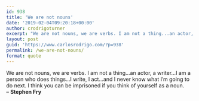 ```yaml
---
id: 938
title: 'We are not nouns'
date: '2019-02-04T09:20:18+00:00'
author: crodrigoturner
excerpt: "We are not nouns, we are verbs. I am not a thing...an actor, a writer...I am a person who does things...I write, I act...and I never know what I'm going to do next. I think you can be imprisoned if you think of yourself as a noun.\r\n- <strong>Stephen Fry</strong>"
layout: post
guid: 'https://www.carlosrodrigo.com/?p=938'
permalink: /we-are-not-nouns/
format: quote
---
```


We are not nouns, we are verbs. I am not a thing…an actor, a writer…I am a person who does things…I write, I act…and I never know what I’m going to do next. I think you can be imprisoned if you think of yourself as a noun.  
– **Stephen Fry**
